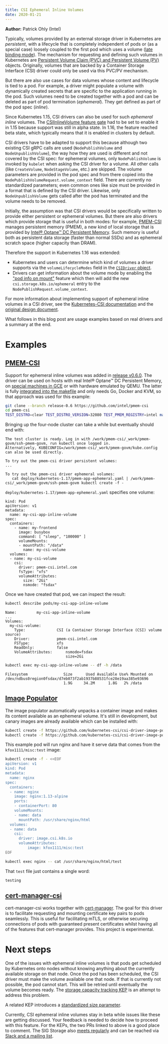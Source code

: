 ```yaml
---
title: CSI Ephemeral Inline Volumes
date: 2020-01-21
---
```


**Author:** Patrick Ohly (Intel)

Typically, volumes provided by an external storage driver in
Kubernetes are *persistent*, with a lifecycle that is completely
independent of pods or (as a special case) loosely coupled to the
first pod which uses a volume ([late binding
mode](https://kubernetes.io/docs/concepts/storage/storage-classes/#volume-binding-mode)).
The mechanism for requesting and defining such volumes in Kubernetes
are [Persistent Volume Claim (PVC) and Persistent Volume
(PV)](https://kubernetes.io/docs/concepts/storage/persistent-volumes/)
objects. Originally, volumes that are backed by a Container Storage Interface
(CSI) driver could only be used via this PVC/PV mechanism.

But there are also use cases for data volumes whose content and
lifecycle is tied to a pod. For example, a driver might populate a
volume with dynamically created secrets that are specific to the
application running in the pod. Such volumes need to be created
together with a pod and can be deleted as part of pod termination
(*ephemeral*). They get defined as part of the pod spec (*inline*).

Since Kubernetes 1.15, CSI drivers can also be used for such
*ephemeral inline* volumes. The [CSIInlineVolume feature
gate](https://kubernetes.io/docs/reference/command-line-tools-reference/feature-gates/)
had to be set to enable it in 1.15 because support was still in alpha
state. In 1.16, the feature reached beta state, which typically means
that it is enabled in clusters by default.

CSI drivers have to be adapted to support this because although two
existing CSI gRPC calls are used (`NodePublishVolume` and `NodeUnpublishVolume`),
the way how they are
used is different and not covered by the CSI spec: for ephemeral
volumes, only `NodePublishVolume` is invoked by `kubelet` when asking
the CSI driver for a volume. All other calls
(like `CreateVolume`, `NodeStageVolume`, etc.) are skipped. The volume
parameters are provided in the pod spec and from there copied into the
`NodePublishVolumeRequest.volume_context` field. There are currently
no standardized parameters; even common ones like size must be
provided in a format that is defined by the CSI driver. Likewise, only
`NodeUnpublishVolume` gets called after the pod has terminated and the
volume needs to be removed.

Initially, the assumption was that CSI drivers would be specifically
written to provide either persistent or ephemeral volumes. But there
are also drivers which provide storage that is useful in both modes:
for example, [PMEM-CSI](https://github.com/intel/pmem-csi) manages
persistent memory (PMEM), a new kind of local storage that is provided
by [Intel® Optane™ DC Persistent
Memory](https://www.intel.com/content/www/us/en/architecture-and-technology/optane-dc-persistent-memory.html). Such
memory is useful both as persistent data storage (faster than normal SSDs)
and as ephemeral scratch space (higher capacity than DRAM).

Therefore the support in Kubernetes 1.16 was extended:
* Kubernetes and users can determine which kind of volumes a driver
  supports via the `volumeLifecycleModes` field in the [`CSIDriver`
  object](https://kubernetes-csi.github.io/docs/csi-driver-object.html#what-fields-does-the-csidriver-object-have).
* Drivers can get information about the volume mode by enabling the
  ["pod info on
  mount"](https://kubernetes-csi.github.io/docs/pod-info.html) feature
  which then will add the new `csi.storage.k8s.io/ephemeral` entry to
  the `NodePublishRequest.volume_context`.

For more information about implementing support of ephemeral inline
volumes in a CSI driver, see the [Kubernetes-CSI
documentation](https://kubernetes-csi.github.io/docs/ephemeral-local-volumes.html)
and the [original design
document](https://github.com/kubernetes/enhancements/blob/master/keps/sig-storage/20190122-csi-inline-volumes.md).

What follows in this blog post are usage examples based on real drivers
and a summary at the end.

# Examples

## [PMEM-CSI](https://github.com/intel/pmem-csi)

Support for ephemeral inline volumes was added in [release
v0.6.0](https://github.com/intel/pmem-csi/releases/tag/v0.6.0). The
driver can be used on hosts with real Intel® Optane™ DC Persistent
Memory, on [special machines in
GCE](https://github.com/intel/pmem-csi/blob/v0.6.0/examples/gce.md) or
with hardware emulated by QEMU. The latter is fully [integrated into
the
makefile](https://github.com/intel/pmem-csi/tree/v0.6.0#qemu-and-kubernetes)
and only needs Go, Docker and KVM, so that approach was used for this
example:

```sh
git clone --branch release-0.6 https://github.com/intel/pmem-csi
cd pmem-csi
TEST_DISTRO=clear TEST_DISTRO_VERSION=32080 TEST_PMEM_REGISTRY=intel make start
```

Bringing up the four-node cluster can take a while but eventually should end with:

```
The test cluster is ready. Log in with /work/pmem-csi/_work/pmem-govm/ssh-pmem-govm, run kubectl once logged in.
Alternatively, KUBECONFIG=/work/pmem-csi/_work/pmem-govm/kube.config can also be used directly.

To try out the pmem-csi driver persistent volumes:
...

To try out the pmem-csi driver ephemeral volumes:
   cat deploy/kubernetes-1.17/pmem-app-ephemeral.yaml | /work/pmem-csi/_work/pmem-govm/ssh-pmem-govm kubectl create -f -
```

`deploy/kubernetes-1.17/pmem-app-ephemeral.yaml` specifies one volume:

```
kind: Pod
apiVersion: v1
metadata:
  name: my-csi-app-inline-volume
spec:
  containers:
    - name: my-frontend
      image: busybox
      command: [ "sleep", "100000" ]
      volumeMounts:
      - mountPath: "/data"
        name: my-csi-volume
  volumes:
  - name: my-csi-volume
    csi:
      driver: pmem-csi.intel.com
      fsType: "xfs"
      volumeAttributes:
        size: "2Gi"
        nsmode: "fsdax"
```

Once we have created that pod, we can inspect the result:

```sh
kubectl describe pods/my-csi-app-inline-volume
```

```
Name:         my-csi-app-inline-volume
...
Volumes:
  my-csi-volume:
    Type:              CSI (a Container Storage Interface (CSI) volume source)
    Driver:            pmem-csi.intel.com
    FSType:            xfs
    ReadOnly:          false
    VolumeAttributes:      nsmode=fsdax
                           size=2Gi
```

```sh
kubectl exec my-csi-app-inline-volume -- df -h /data
```

```
Filesystem                Size      Used Available Use% Mounted on
/dev/ndbus0region0fsdax/d7eb073f2ab1937b88531fce28e19aa385e93696
                          1.9G     34.2M      1.8G   2% /data
```


## [Image Populator](https://github.com/kubernetes-csi/csi-driver-image-populator)

The image populator automatically unpacks a container image and makes
its content available as an ephemeral volume. It's still in
development, but canary images are already available which can be
installed with:

```sh
kubectl create -f https://github.com/kubernetes-csi/csi-driver-image-populator/raw/master/deploy/kubernetes-1.16/csi-image-csidriverinfo.yaml
kubectl create -f https://github.com/kubernetes-csi/csi-driver-image-populator/raw/master/deploy/kubernetes-1.16/csi-image-daemonset.yaml
```

This example pod will run nginx and have it serve data that
comes from the `kfox1111/misc:test` image:

```sh
kubectl create -f - <<EOF
apiVersion: v1
kind: Pod
metadata:
  name: nginx
spec:
  containers:
  - name: nginx
    image: nginx:1.13-alpine
    ports:
    - containerPort: 80
    volumeMounts:
    - name: data
      mountPath: /usr/share/nginx/html
  volumes:
  - name: data
    csi:
      driver: image.csi.k8s.io
      volumeAttributes:
          image: kfox1111/misc:test
EOF
```

```sh
kubectl exec nginx -- cat /usr/share/nginx/html/test
```

That `test` file just contains a single word:
```
testing
```

## [cert-manager-csi](https://github.com/jetstack/cert-manager-csi)

cert-manager-csi works together with
[cert-manager](https://github.com/jetstack/cert-manager). The goal for
this driver is to facilitate requesting and mounting certificate key
pairs to pods seamlessly. This is useful for facilitating mTLS, or
otherwise securing connections of pods with guaranteed present
certificates whilst having all of the features that cert-manager
provides. This project is experimental.


# Next steps

One of the issues with ephemeral inline volumes is that pods get
scheduled by Kubernetes onto nodes without knowing anything about the
currently available storage on that node. Once the pod has been
scheduled, the CSI driver must make the volume available one that
node. If that is currently not possible, the pod cannot start. This
will be retried until eventually the volume becomes ready. The
[storage capacity tracking
KEP](https://github.com/kubernetes/enhancements/pull/1353) is an
attempt to address this problem.

A related KEP introduces a [standardized size
parameter](https://github.com/kubernetes/enhancements/pull/1409).

Currently, CSI ephemeral inline volumes stay in beta while issues like
these are getting discussed. Your feedback is needed to decide how to
proceed with this feature. For the KEPs, the two PRs linked to above
is a good place to comment. The SIG Storage also [meets
regularly](https://github.com/kubernetes/community/tree/master/sig-storage#meetings)
and can be reached via [Slack and a mailing
list](https://github.com/kubernetes/community/tree/master/sig-storage#contact).
